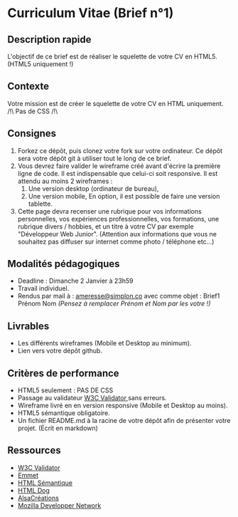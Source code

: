 # Curriculum Vitae (Brief n°1)

## Description rapide

L'objectif de ce brief est de réaliser le squelette de votre CV en HTML5. (HTML5 uniquement !)

## Contexte

Votre mission est de créer le squelette de votre CV en HTML uniquement. /!\ Pas de CSS /!\

## Consignes

1. Forkez ce dépôt, puis clonez votre fork sur votre ordinateur. Ce dépôt sera votre dépôt git à utiliser tout le long de ce brief.
2. Vous devrez faire valider le wireframe créé avant d'écrire la première ligne de code. Il est indispensable que celui-ci soit responsive. Il est attendu au moins 2 wireframes :
    1. Une version desktop (ordinateur de bureau),
    2. Une version mobile,
En option, il est possible de faire une version tablette.
3. Cette page devra recenser une rubrique pour vos informations personnelles, vos expériences professionnelles, vos formations, une rubrique divers / hobbies, et un titre à votre CV par exemple "Développeur Web Junior". (Attention aux informations que vous ne souhaitez pas diffuser sur internet comme photo / téléphone etc…)

## Modalités pédagogiques

- Deadline : Dimanche 2 Janvier à 23h59
- Travail individuel.
- Rendus par mail à : ameresse@simplon.co avec comme objet : Brief1 Prénom Nom *(Pensez à remplacer Prénom et Nom par les votre !)*

## Livrables

- Les différents wireframes (Mobile et Desktop au minimum).
- Lien vers votre dépôt github.

## Critères de performance

- HTML5 seulement : PAS DE CSS
- Passage au validateur [ W3C Validator ](https://validator.w3.org/) sans erreurs.
- Wireframe livré en en version responsive (Mobile et Desktop au moins).
- HTML5 sémantique obligatoire.
- Un fichier README.md à la racine de votre dépôt afin de présenter votre projet. (Écrit en markdown)

## Ressources

- [W3C Validator](https://validator.w3.org/)
- [Emmet](https://emmet.io/)
- [HTML Sémantique](https://developer.mozilla.org/fr/docs/Glossary/Semantics)
- [HTML Dog](https://htmldog.com/guides/html/)
- [AlsaCréations](https://www.alsacreations.com)
- [Mozilla Developper Network](https://developer.mozilla.org/fr/)
